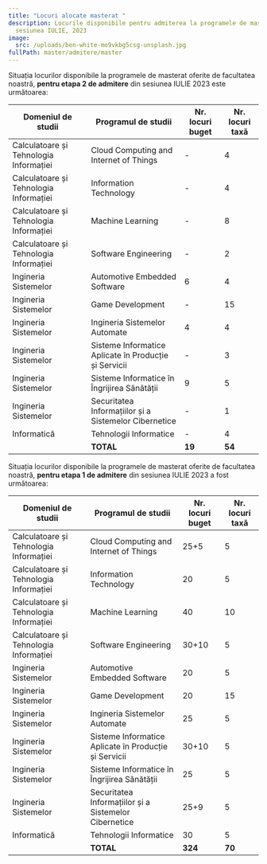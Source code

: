 ```yaml
---
title: "Locuri alocate masterat "
description: Locurile disponibile pentru admiterea la programele de masterat,
  sesiunea IULIE, 2023
image:
  src: /uploads/ben-white-mo9vkbg5csg-unsplash.jpg
fullPath: master/admitere/master
---
```

Situația locurilor disponibile la programele de masterat oferite de facultatea noastră, **pentru etapa 2 de admitere** din sesiunea IULIE 2023 este următoarea:

| **Domeniul de studii**                 | **Programul de studii**                               | **Nr. locuri buget** | **Nr. locuri taxă** |
| -------------------------------------- | ----------------------------------------------------- | -------------------- | ------------------- |
| Calculatoare și Tehnologia Informației | Cloud Computing and Internet of Things                | \-                   | 4﻿                  |
| Calculatoare și Tehnologia Informației | Information Technology                                | \-                   | 4﻿                  |
| Calculatoare și Tehnologia Informației | Machine Learning                                      | \-                   | 8﻿                  |
| Calculatoare și Tehnologia Informației | Software Engineering                                  | \-                   | 2﻿                  |
| Ingineria Sistemelor                   | Automotive Embedded Software                          | 6﻿                   | 4﻿                  |
| Ingineria Sistemelor                   | Game Development                                      | \-﻿                  | 1﻿5                 |
| Ingineria Sistemelor                   | Ingineria Sistemelor Automate                         | 4﻿                   | 4                   |
| Ingineria Sistemelor                   | Sisteme Informatice Aplicate în Producție și Servicii | \-                   | 3﻿                  |
| Ingineria Sistemelor                   | Sisteme Informatice în Îngrijirea Sănătății           | 9                    | 5﻿                  |
| Ingineria Sistemelor                   | Securitatea Informațiilor și a Sistemelor Cibernetice | \-                   | 1﻿                  |
| Informatică                            | Tehnologii Informatice                                | \-                   | 4﻿                  |
|                                        | **TOTAL**                                             | **19**               | **54**              |

Situația locurilor disponibile la programele de masterat oferite de facultatea noastră, **pentru etapa 1 de admitere** din sesiunea IULIE 2023 a fost următoarea:

| **Domeniul de studii**                 | **Programul de studii**                               | **Nr. locuri buget** | **Nr. locuri taxă** |
| -------------------------------------- | ----------------------------------------------------- | -------------------- | ------------------- |
| Calculatoare și Tehnologia Informației | Cloud Computing and Internet of Things                | 25+5                 | 5                   |
| Calculatoare și Tehnologia Informației | Information Technology                                | 20                   | 5                   |
| Calculatoare și Tehnologia Informației | Machine Learning                                      | 40                   | 10                  |
| Calculatoare și Tehnologia Informației | Software Engineering                                  | 30+10                | 5                   |
| Ingineria Sistemelor                   | Automotive Embedded Software                          | 20                   | 5                   |
| Ingineria Sistemelor                   | Game Development                                      | 20                   | 15                  |
| Ingineria Sistemelor                   | Ingineria Sistemelor Automate                         | 25                   | 5                   |
| Ingineria Sistemelor                   | Sisteme Informatice Aplicate în Producție și Servicii | 30+10                | 5                   |
| Ingineria Sistemelor                   | Sisteme Informatice în Îngrijirea Sănătății           | 25                   | 5                   |
| Ingineria Sistemelor                   | Securitatea Informațiilor și a Sistemelor Cibernetice | 25+9                 | 5                   |
| Informatică                            | Tehnologii Informatice                                | 30                   | 5                   |
|                                        | **TOTAL**                                             | **324**              | **70**              |